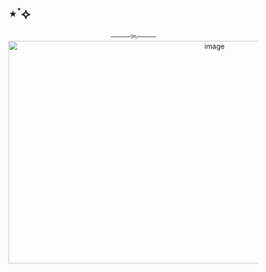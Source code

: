 # ⋆˙⟡
<div align="center">
────୨ৎ────
  <div align="center">
<img width="815" height="449" alt="image" src="https://github.com/user-attachments/assets/367ba9ee-6ebd-4b32-80fb-7441e67bbe17" />























